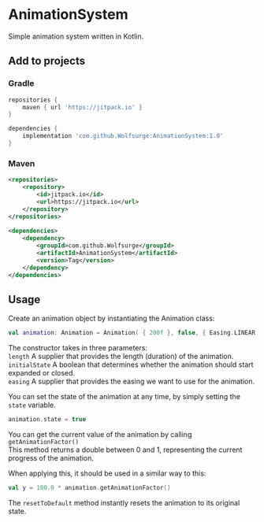# AnimationSystem
Simple animation system written in Kotlin.

## Add to projects
### Gradle

```gradle
repositories {
    maven { url 'https://jitpack.io' }
}

dependencies {
    implementation 'com.github.Wolfsurge:AnimationSystem:1.0'
}
```

### Maven
```xml
<repositories>
    <repository>
        <id>jitpack.io</id>
        <url>https://jitpack.io</url>
    </repository>
</repositories>
  
<dependencies>
    <dependency>
        <groupId>com.github.Wolfsurge</groupId>
        <artifactId>AnimationSystem</artifactId>
        <version>Tag</version>
    </dependency>
</dependencies>
```

## Usage
Create an animation object by instantiating the Animation class:

```kotlin
val animation: Animation = Animation( { 200f }, false, { Easing.LINEAR } )
```

The constructor takes in three parameters:<br>
`length` A supplier that provides the length (duration) of the animation.<br>
`initialState` A boolean that determines whether the animation should start expanded or closed.<br>
`easing` A supplier that provides the easing we want to use for the animation.

You can set the state of the animation at any time, by simply setting the `state` variable.<br>
```kotlin
animation.state = true
```

You can get the current value of the animation by calling `getAnimationFactor()`<br>
This method returns a double between 0 and 1, representing the current progress of the animation.

When applying this, it should be used in a similar way to this:
```kotlin
val y = 100.0 * animation.getAnimationFactor()
```

The `resetToDefault` method instantly resets the animation to its original state.


